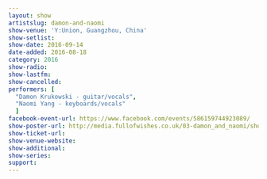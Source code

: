 ```yaml
---
layout: show
artistslug: damon-and-naomi
show-venue: 'Y:Union, Guangzhou, China'
show-setlist:
show-date: 2016-09-14
date-added: 2016-08-18
category: 2016
show-radio: 
show-lastfm: 
show-cancelled: 
performers: [
  "Damon Krukowski - guitar/vocals",
  "Naomi Yang - keyboards/vocals"
  ]
facebook-event-url: https://www.facebook.com/events/586159744923089/
show-poster-url: http://media.fullofwishes.co.uk/03-damon_and_naomi/show_assets/2016-09/2016-09-damon-and-naomi-china.jpg
show-ticket-url: 
show-venue-website: 
show-additional: 
show-series: 
support:
---
```

